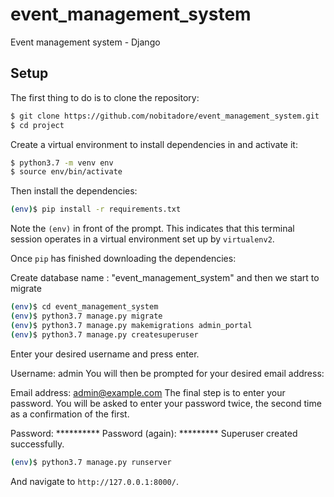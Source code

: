 # event_management_system
Event management system - Django
## Setup

The first thing to do is to clone the repository:

```sh
$ git clone https://github.com/nobitadore/event_management_system.git
$ cd project
```

Create a virtual environment to install dependencies in and activate it:

```sh
$ python3.7 -m venv env
$ source env/bin/activate
```

Then install the dependencies:

```sh
(env)$ pip install -r requirements.txt
```
Note the `(env)` in front of the prompt. This indicates that this terminal
session operates in a virtual environment set up by `virtualenv2`.

Once `pip` has finished downloading the dependencies:

Create database name : "event_management_system" and then we start to migrate

```sh
(env)$ cd event_management_system
(env)$ python3.7 manage.py migrate
(env)$ python3.7 manage.py makemigrations admin_portal
(env)$ python3.7 manage.py createsuperuser
```
Enter your desired username and press enter.

Username: admin
You will then be prompted for your desired email address:

Email address: admin@example.com
The final step is to enter your password. You will be asked to enter your password twice, the second time as a confirmation of the first.

Password: **********
Password (again): *********
Superuser created successfully.

```sh
(env)$ python3.7 manage.py runserver
```
And navigate to `http://127.0.0.1:8000/`.
